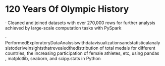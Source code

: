 # 120 Years Of Olympic History
· Cleaned and joined datasets with over 270,000 rows for further analysis achieved by large-scale computation tasks with PySpark

· PerformedExploratoryDataAnalysiswithdatavisualizationsandstatisticalanalysistoderiveinsightsthatrevealedthedistribution of total medals for different countries, the increasing participation of female athletes, etc, using pandas , matplotlib, seaborn, and scipy.stats in Python
